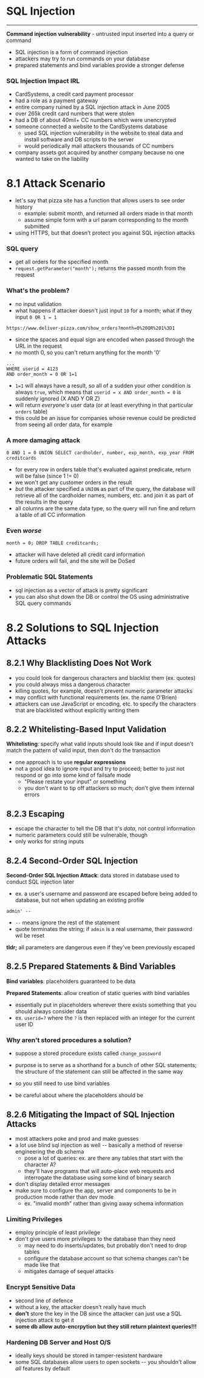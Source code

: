 # SQL Injection

---

**Command injection vulnerability** - untrusted input inserted into a query or command
- SQL injection is a form of command injection
- attackers may try to run commands on your database
- prepared statements and bind variables provide a stronger defense

### SQL Injection Impact IRL
- CardSystems, a credit card payment processor
- had a role as a payment gateway 
- entire company ruined by a SQL injection attack in June 2005
- over 265k credit card numbers that were stolen
- had a DB of about 40mil+ CC numbers which were unencrypted
- someone connected a website to the CardSystems database
  - used SQL injection vulnerability in the website to steal data and install software and DB scripts to the server
  - would periodically mail attackers thousands of CC numbers
- company assets got acquired by another company because no one wanted to take on the liability

# 8.1 Attack Scenario

- let's say that pizza site has a function that allows users to see order history
  - example: submit month, and returned all orders made in that month
  - assume simple form with a url param corresponding to the month submitted
- using HTTPS, but that doesn't protect you against SQL injection attacks

### SQL query
- get all orders for the specified month
- `request.getParameter("month");` returns the passed month from the request

### What's the problem?
- no input validation
- what happens if attacker doesn't just input `10` for a month; what if they input `0 OR 1 = 1`
  
```
https://www.deliver-pizza.com/show_orders?month=0%20OR%201%3D1
```
- since the spaces and equal sign are encoded when passed through the URL in the request
- no month 0, so you can't return anything for the month '0'

```
...
WHERE userid = 4123
AND order_month = 0 OR 1=1
```
- `1=1` will always have a result, so all of a sudden your other condition is always `true`, which means that `userid = x AND order_month = 0` is suddenly ignored (X AND Y OR Z)
- will return _everyone's_ user data (or at least everything in that particular `orders` table)
- this could be an issue for companies whose revenue could be predicted from seeing all order data, for example

### A more damaging attack

```
0 AND 1 = 0 UNION SELECT cardholder, number, exp_month, exp_year FROM creditcards
```
- for every row in orders table that's evaluated against predicate, return will be false (since 1 != 0)
- we won't get any customer orders in the result
- _but_ the attacker specified a `UNION` as part of the query, the database will retrieve all of the cardholder names, numbers, etc. and join it as part of the results in the query
- all columns are the same data type, so the query will run fine and return a table of all CC information

### Even _worse_

```
month = 0; DROP TABLE creditcards;
```
- attacker will have deleted all credit card information
- future orders will fail, and the site will be DoSed

### Problematic SQL Statements
- sql injection as a vector of attack is pretty significant
- you can also shut down the DB or control the OS using administrative SQL query commands

# 8.2 Solutions to SQL Injection Attacks

## 8.2.1 Why Blacklisting Does Not Work
- you could look for dangerous characters and blacklist them (ex. quotes)
- you could always miss a dangerous character
- killing quotes, for example, doesn't prevent numeric parameter attacks
- may conflict with functional requirements (ex. the name O'Brien)
- attackers can use JavaScript or encoding, etc. to specify the characters that are blacklisted without explicitly writing them

## 8.2.2 Whitelisting-Based Input Validation

**Whitelisting**: specify what valid inputs should look like and if input doesn't match the pattern of valid input, then don't do the transaction
- one approach is to use **regular expressions**
- not a good idea to ignore input and try to proceed; better to just not respond or go into some kind of failsafe mode
  - "Please restate your input" or something
  - you don't want to tip off attackers so much; don't give them internal errors 

## 8.2.3 Escaping
- escape the character to tell the DB that it's _data_, not control information
- numeric parameters could still be vulnerable, though
- only works for string inputs

## 8.2.4 Second-Order SQL Injection

**Second-Order SQL Injection Attack**: data stored in database used to conduct SQL injection later
- ex. a user's username and password are escaped before being added to database, but not when updating an existing profile

```
admin' --
```
- `--` means ignore the rest of the statement
- quote terminates the string; if `admin` is a real username, their password wil be reset

**tldr;** all parameters are dangerous even if they've been previously escaped

## 8.2.5 Prepared Statements & Bind Variables

**Bind variables**: placeholders guaranteed to be data

**Prepared Statements**: allow creation of static queries with bind variables

- essentially put in placeholders wherever there exists something that you should always consider data
- ex. `userid=?` where the `?` is then replaced with an integer for the current user ID

### Why aren't stored procedures a solution?
- suppose a stored procedure exists called `change_password`
- purpose is to serve as a shorthand for a bunch of other SQL statements; the structure of the statement can still be affected in the same way
- so you still need to use bind variables

- be careful about where the placeholders should be

## 8.2.6 Mitigating the Impact of SQL Injection Attacks
- most attackers poke and prod and make guesses
- a lot use blind sql injection as well -- basically a method of reverse engineering the db schema
  - pose a lot of queries: ex. are there any tables that start with the character A?
  - they'll have programs that will auto-place web requests and interrogate the database using some kind of binary search
- don't display detailed error messages
- make sure to configure the app, server and components to be in production mode rather than dev mode
  - ex. "invalid month" rather than giving away schema information

### Limiting Privileges
- employ principle of least privilege
- don't give users more privileges to the database than they need
  - may need to do inserts/updates, but probably don't need to drop tables
  - configure the database account so that schema changes can't be made like that
  - mitigates damage of sequel attacks

### Encrypt Sensitive Data
- second line of defence
- without a key, the attacker doesn't really have much
- **don't** store the key in the DB since the attacker can just use a SQL injection attack to get it
- **some db allow auto-encrpytion but they still return plaintext queries!!!**

### Hardening DB Server and Host O/S
- ideally keys should be stored in tamper-resistent hardware
- some SQL databases allow users to open sockets -- you shouldn't allow _all_ features by default

 


